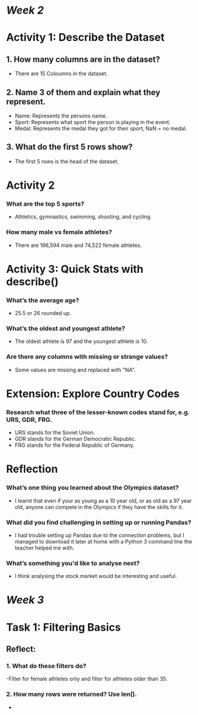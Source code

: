 # ***Week 2***

# Activity 1: Describe the Dataset
## 1. How many columns are in the dataset?
- There are 15 Coloumns in the dataset.
## 2. Name 3 of them and explain what they represent.
- Name: Represents the persons name.
- Sport: Represents what sport the person is playing in the event.
- Medal: Represents the medal they got for their sport, NaN = no medal.
## 3. What do the first 5 rows show?
- The first 5 rows is the head of the dataset.

# Activity 2
### What are the top 5 sports?
- Athletics, gymnastics, swimming, shooting, and cycling.
### How many male vs female athletes?
- There are 196,594 male and 74,522 female athletes.

# Activity 3: Quick Stats with describe()
### What’s the average age?
- 25.5 or 26 rounded up.
### What’s the oldest and youngest athlete?
- The oldest athlete is 97 and the youngest athlete is 10.
### Are there any columns with missing or strange values?
- Some values are missing and replaced with "NA".

# Extension: Explore Country Codes
### Research what three of the lesser-known codes stand for, e.g. URS, GDR, FRG.
- URS stands for the Soviet Union.
- GDR stands for the German Democratic Republic.
- FRG stands for the Federal Republic of Germany.

# Reflection
### What’s one thing you learned about the Olympics dataset?
- I learnt that even if your as young as a 10 year old, or as old as a 97 year old, anyone can compete in the Olympics if they have the skills for it.
### What did you find challenging in setting up or running Pandas?
- I had trouble setting up Pandas due to the connection problems, but I managed to download it later at home with a Python 3 command line the teacher helped me with.
### What’s something you'd like to analyse next?
- I think analysing the stock market would be interesting and useful.

# ***Week 3***

# Task 1: Filtering Basics
## Reflect:
### 1. What do these filters do?
-Filter for female athletes only and filter for athletes older than 35.
### 2. How many rows were returned? Use len().
-